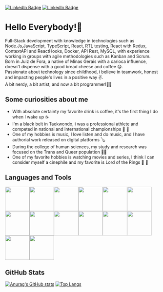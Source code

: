 [![LinkedIn Badge](https://img.shields.io/badge/-Linkedin-blue?style=flat-square&logo=Linkedin&logoColor=white&link=https://www.linkedin.com/in/lucasbarbosa123/)](https://www.linkedin.com/in/lucasbarbosa123/)
[![LinkedIn Badge](https://img.shields.io/badge/Gmail-D14836?style=flat-square&logo=gmail&logoColor=white&link=mailto:l.barbosatkd@gmail.com)](mailto:l.barbosatkd@gmail.com)


<h1>Hello Everybody!🖖</h1>

<p> Full-Stack development with knowledge in technologies such as Node.Js,JavaScript, TypeScript, React, RTL testing, React with Redux, ContextAPI and ReactHooks, Docker, API Rest, MySQL, with experience working in groups with agile methodologies such as Kanban and Scrum.
Born in Juiz de Fora, a native of Minas Gerais with a carioca influence, doesn't dispense with a good bread cheese  and coffee 😋. <br>Passionate about technology since childhood, i believe in teamwork, honest and impacting people's lives in a positive way ✌️. 
 <br>A bit nerdy, a bit artist, and now a bit programmer!🫰🚀</p>

<h2>Some curiosities about me</h2>

<ul>
  <li>With absolute certainty my favorite drink is coffee, it's the first thing I do when I wake up ☕</li>
  <li>I'm a black belt in Taekwondo, i was a professional athlete and competed in national and international championships 🥋 🏅</li>
  <li>One of my hobbies is music, I love listen and do music, and I have authorial work released on digital platforms 🪕</li>
  <li>During the college of human sciences, my study and research was focused on the Trans and Queer population 🏳️‍🌈 </li>
  <li>One of my favorite hobbies is watching movies and series, I think I can consider myself a cinephile and my favorite is Lord of the Rings 🎥 🧙</li>
  </ul>
  
  <h2>Languages and Tools</h2>
  
 
  
 
<img src="https://cdn.jsdelivr.net/gh/devicons/devicon/icons/html5/html5-plain-wordmark.svg" width="80" heigth="80" /><img src="https://cdn.jsdelivr.net/gh/devicons/devicon/icons/css3/css3-plain-wordmark.svg" width="80" heigth="80" /><img src="https://cdn.jsdelivr.net/gh/devicons/devicon/icons/nodejs/nodejs-original.svg" width="80" heigth="80" /><img src="https://cdn.jsdelivr.net/gh/devicons/devicon/icons/javascript/javascript-plain.svg" width="80" heigth="80" /><img src="https://cdn.jsdelivr.net/gh/devicons/devicon/icons/typescript/typescript-plain.svg" width="80" heigth="80" /><img src="https://cdn.jsdelivr.net/gh/devicons/devicon/icons/react/react-original.svg" width="80" heigth="80" /><img src="https://cdn.jsdelivr.net/gh/devicons/devicon/icons/redux/redux-original.svg" width="80" heigth="80" /><img src="https://cdn.jsdelivr.net/gh/devicons/devicon/icons/jest/jest-plain.svg" width="80" heigth="80" /><img src="https://cdn.jsdelivr.net/gh/devicons/devicon/icons/express/express-original.svg" width="80" heigth="80"  /><img src="https://cdn.jsdelivr.net/gh/devicons/devicon/icons/mysql/mysql-original.svg" width="80" heigth="80" /><img src="https://cdn.jsdelivr.net/gh/devicons/devicon/icons/docker/docker-original.svg" width="80" heigth="80"  /><img src="https://cdn.jsdelivr.net/gh/devicons/devicon/icons/sequelize/sequelize-original.svg" width="80" heigth="80" /><img src="https://cdn.jsdelivr.net/gh/devicons/devicon/icons/linux/linux-original.svg" width="80" heigth="80" /><img src="https://cdn.jsdelivr.net/gh/devicons/devicon/icons/github/github-original.svg" width="80" heigth="80"  />
 
 <h2>GitHub Stats</h2>
 
  [![Anurag's GitHub stats](https://github-readme-stats.vercel.app/api?username=LucasBarbosaDaSilva)](https://github.com/LucasBarbosaDaSilva/github-readme-stats)
  [![Top Langs](https://github-readme-stats.vercel.app/api/top-langs/?username=LucasBarbosaDaSilva&layout=compact)](https://github.com/LucasBarbosaDaSilva/github-readme-stats)
  
